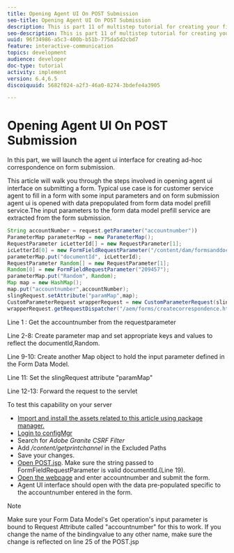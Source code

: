```yaml
---
title: Opening Agent UI On POST Submission
seo-title: Opening Agent UI On POST Submission
description: This is part 11 of multistep tutorial for creating your first interactive communications document for the print channel. In this part, we will launch the agent ui interface for creating ad-hoc correspondence on form submission.
seo-description: This is part 11 of multistep tutorial for creating your first interactive communications document for the print channel. In this part, we will launch the agent ui interface for creating ad-hoc correspondence on form submission.
uuid: 96f34986-a5c3-400b-b51b-775da5d2cbd7
feature: interactive-communication
topics: development
audience: developer
doc-type: tutorial
activity: implement
version: 6.4,6.5
discoiquuid: 5682f024-a2f3-46a0-8274-3bdefe4a3905

---
```


# Opening Agent UI On POST Submission

In this part, we will launch the agent ui interface for creating ad-hoc correspondence on form submission.

This article will walk you through the steps involved in opening agent ui interface on submitting a form. Typical use case is for customer service agent to fill in a form with some input parameters and on form submission agent ui is opened with data prepopulated from form data model prefill service.The input parameters to the form data model prefill service are extracted from the form submission.

```java
String accountNumber = request.getParameter("accountnumber"))
ParameterMap parameterMap = new ParameterMap();
RequestParameter icLetterId[] = new RequestParameter[1];
icLetterId[0] = new FormFieldRequestParameter("/content/dam/formsanddocuments/retirementstatementprint");
parameterMap.put("documentId", icLetterId);
RequestParameter Random[] = new RequestParameter[1];
Random[0] = new FormFieldRequestParameter("209457");
parameterMap.put("Random", Random);
Map map = new HashMap();
map.put("accountnumber",accountNumber);
slingRequest.setAttribute("paramMap",map);
CustomParameterRequest wrapperRequest = new CustomParameterRequest(slingRequest,parameterMap,"GET");
wrapperRequest.getRequestDispatcher("/aem/forms/createcorrespondence.html").include(wrapperRequest, response);

```

Line 1 : Get the accountnumber from the requestparameter

Line 2-8: Create parameter map and set appropriate keys and values to reflect the documentId,Random.

Line 9-10: Create another Map object to hold the input parameter defined in the Form Data Model.

Line 11: Set the slingRequest attribute "paramMap"

Line 12-13: Forward the request to the servlet

To test this capability on your server

* [Import and install the assets related to this article using package manager.](assets/launch-agent-ui.zip)
* [Login to configMgr](http://localhost:4502/system/console/configMgr)
* Search for _Adobe Granite CSRF Filter_
* Add _/content/getprintchannel_ in the Excluded Paths
* Save your changes. 
* [Open POST.jsp](http://localhost:4502/apps/AEMForms/openprintchannel/POST.jsp). Make sure the string passed to FormFieldRequestParameter is valid documentId.(Line 19).
* [Open the webpage](http://localhost:4502/content/OpenPrintChannel.html) and enter accountnumber and submit the form.
* Agent UI interface should open with the data pre-populated specific to the accountnumber entered in the form.

>[!NOTE]
>
>Make sure your Form Data Model's Get operation's input parameter is bound to Request Attribute called "accountnumber" for this to work. If you change the name of the bindingvalue to any other name, make sure the change is reflected on line 25 of the POST.jsp


